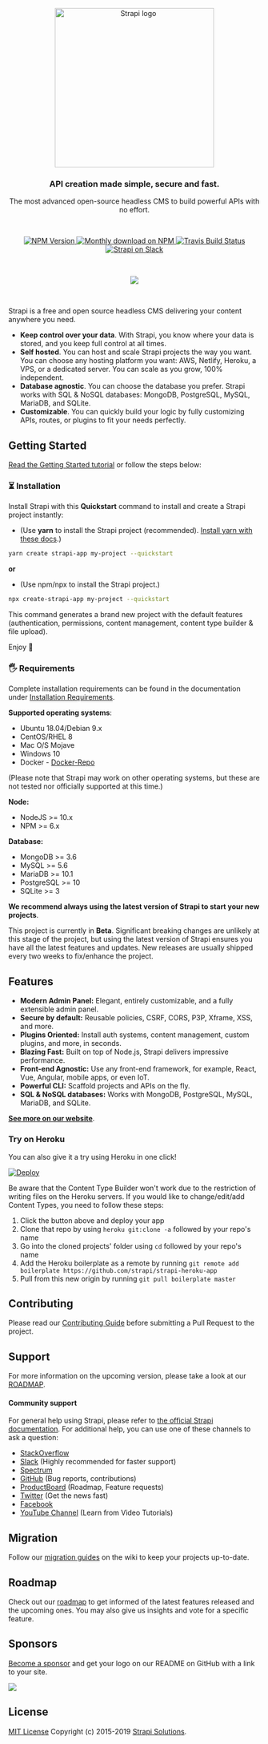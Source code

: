 <p align="center">
  <a href="https://strapi.io">
    <img src="https://blog.strapi.io/content/images/2017/10/logo.png" width="318px" alt="Strapi logo" />
  </a>
</p>
<h3 align="center">API creation made simple, secure and fast.</h3>
<p align="center">The most advanced open-source headless CMS to build powerful APIs with no effort.</p>
<br />
<p align="center">
  <a href="https://www.npmjs.org/package/strapi">
    <img src="https://img.shields.io/npm/v/strapi/beta.svg" alt="NPM Version" />
  </a>
  <a href="https://www.npmjs.org/package/strapi">
    <img src="https://img.shields.io/npm/dm/strapi.svg" alt="Monthly download on NPM" />
  </a>
  <a href="https://travis-ci.org/strapi/strapi">
    <img src="https://travis-ci.org/strapi/strapi.svg?branch=master" alt="Travis Build Status" />
  </a>
  <a href="http://slack.strapi.io">
    <img src="https://slack.strapi.io/badge.svg" alt="Strapi on Slack" />
  </a>
</p>

<br>

<p align="center">
  <a href="https://strapi.io">
    <img src="https://strapi.io/assets/images/readme.png" />
  </a>
</p>

<br>

Strapi is a free and open source headless CMS delivering your content anywhere you need.

- **Keep control over your data**. With Strapi, you know where your data is stored, and you keep full control at all times.
- **Self hosted**. You can host and scale Strapi projects the way you want. You can choose any hosting platform you want: AWS, Netlify, Heroku, a VPS, or a dedicated server. You can scale as you grow, 100% independent.
- **Database agnostic**. You can choose the database you prefer. Strapi works with SQL & NoSQL databases: MongoDB, PostgreSQL, MySQL, MariaDB, and SQLite.
- **Customizable**. You can quickly build your logic by fully customizing APIs, routes, or plugins to fit your needs perfectly.

## Getting Started

<a href="https://strapi.io/documentation/3.0.0-beta.x/getting-started/quick-start.html" target="_blank">Read the Getting Started tutorial</a> or follow the steps below:

### ⏳ Installation

Install Strapi with this **Quickstart** command to install and create a Strapi project instantly:

- (Use **yarn** to install the Strapi project (recommended). [Install yarn with these docs](https://yarnpkg.com/lang/en/docs/install/).)

```bash
yarn create strapi-app my-project --quickstart
```

**or**

- (Use npm/npx to install the Strapi project.)

```bash
npx create-strapi-app my-project --quickstart
```

This command generates a brand new project with the default features (authentication, permissions, content management, content type builder & file upload).

Enjoy 🎉

### 🖐 Requirements

Complete installation requirements can be found in the documentation under <a href="https://strapi.io/documentation/3.0.0-beta.x/getting-started/install-requirements.html">Installation Requirements</a>.

**Supported operating systems**:

- Ubuntu 18.04/Debian 9.x
- CentOS/RHEL 8
- Mac O/S Mojave
- Windows 10
- Docker - [Docker-Repo](https://github.com/strapi/strapi-docker)

(Please note that Strapi may work on other operating systems, but these are not tested nor officially supported at this time.)

**Node:**

- NodeJS >= 10.x
- NPM >= 6.x

**Database:**

- MongoDB >= 3.6
- MySQL >= 5.6
- MariaDB >= 10.1
- PostgreSQL >= 10
- SQLite >= 3

**We recommend always using the latest version of Strapi to start your new projects**.

This project is currently in **Beta**. Significant breaking changes are unlikely at this stage of the project, but using the latest version of Strapi ensures you have all the latest features and updates. New releases are usually shipped every two weeks to fix/enhance the project.

## Features

- **Modern Admin Panel:** Elegant, entirely customizable, and a fully extensible admin panel.
- **Secure by default:** Reusable policies, CSRF, CORS, P3P, Xframe, XSS, and more.
- **Plugins Oriented:** Install auth systems, content management, custom plugins, and more, in seconds.
- **Blazing Fast:** Built on top of Node.js, Strapi delivers impressive performance.
- **Front-end Agnostic:** Use any front-end framework, for example, React, Vue, Angular, mobile apps, or even IoT.
- **Powerful CLI:** Scaffold projects and APIs on the fly.
- **SQL & NoSQL databases:** Works with MongoDB, PostgreSQL, MySQL, MariaDB, and SQLite.

**[See more on our website](https://strapi.io/overview)**.

### Try on Heroku

You can also give it a try using Heroku in one click!

<a href="https://heroku.com/deploy?template=https://github.com/strapi/strapi-heroku-app">
  <img src="https://www.herokucdn.com/deploy/button.svg" alt="Deploy">
</a>

Be aware that the Content Type Builder won't work due to the restriction of writing files on the Heroku servers. If you would like to change/edit/add Content Types, you need to follow these steps:

1. Click the button above and deploy your app
2. Clone that repo by using `heroku git:clone -a` followed by your repo's name
3. Go into the cloned projects' folder using `cd` followed by your repo's name
4. Add the Heroku boilerplate as a remote by running `git remote add boilerplate https://github.com/strapi/strapi-heroku-app`
5. Pull from this new origin by running `git pull boilerplate master`

## Contributing

Please read our [Contributing Guide](./CONTRIBUTING.md) before submitting a Pull Request to the project.

## Support

For more information on the upcoming version, please take a look at our [ROADMAP](https://github.com/strapi/strapi/projects).

#### Community support

For general help using Strapi, please refer to [the official Strapi documentation](https://strapi.io/documentation/). For additional help, you can use one of these channels to ask a question:

- [StackOverflow](http://stackoverflow.com/questions/tagged/strapi)
- [Slack](http://slack.strapi.io) (Highly recommended for faster support)
- [Spectrum](https://spectrum.chat/strapi)
- [GitHub](https://github.com/strapi/strapi) (Bug reports, contributions)
- [ProductBoard](https://portal.productboard.com/strapi/tabs/2-under-consideration) (Roadmap, Feature requests)
- [Twitter](https://twitter.com/strapijs) (Get the news fast)
- [Facebook](https://www.facebook.com/Strapi-616063331867161)
- [YouTube Channel](https://www.youtube.com/strapi) (Learn from Video Tutorials)

## Migration

Follow our [migration guides](https://github.com/strapi/strapi/wiki) on the wiki to keep your projects up-to-date.

## Roadmap

Check out our [roadmap](https://portal.productboard.com/strapi) to get informed of the latest features released and the upcoming ones. You may also give us insights and vote for a specific feature.

## Sponsors

[Become a sponsor](https://opencollective.com/strapi#sponsor) and get your logo on our README on GitHub with a link to your site.

<a href="https://opencollective.com/strapi#contributors"><img src="https://opencollective.com/strapi/tiers/sponsor.svg"/></a>

## License

[MIT License](LICENSE.md) Copyright (c) 2015-2019 [Strapi Solutions](https://strapi.io/).
